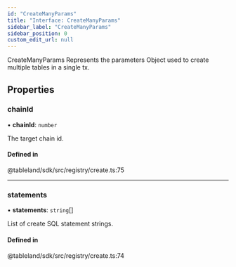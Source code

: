 ```yaml
---
id: "CreateManyParams"
title: "Interface: CreateManyParams"
sidebar_label: "CreateManyParams"
sidebar_position: 0
custom_edit_url: null
---
```


CreateManyParams Represents the parameters Object used to create multiple tables in a single tx.

## Properties

### chainId

• **chainId**: `number`

The target chain id.

#### Defined in

@tableland/sdk/src/registry/create.ts:75

___

### statements

• **statements**: `string`[]

List of create SQL statement strings.

#### Defined in

@tableland/sdk/src/registry/create.ts:74
